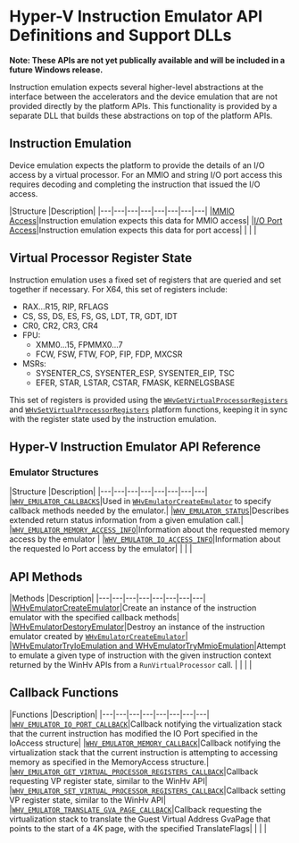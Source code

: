 # Hyper-V Instruction Emulator API Definitions and Support DLLs

**Note: These APIs are not yet publically available and will be included in a future Windows release.**

Instruction emulation expects several higher-level abstractions at the interface between the accelerators and the device emulation that are not provided directly by the platform APIs. This functionality is provided by a separate DLL that builds these abstractions on top of the platform APIs.
 
## Instruction Emulation
Device emulation expects the platform to provide the details of an I/O access by a virtual processor. For an MMIO and string I/O port access this requires decoding and completing the instruction that issued the I/O access. 

|Structure   |Description|
|---|---|---|---|---|---|---|---|
|[MMIO Access](hypervisor-platform-funcs/MMIOAccessIE.md)|Instruction emulation expects this data for MMIO access|
|[I/O Port Access](hypervisor-platform-funcs/IOPortAccessIE.md)|Instruction emulation expects this data for port access|
|   |   |
 
## Virtual Processor Register State
Instruction emulation uses a fixed set of registers that are queried and set together if necessary. For X64, this set of registers include:
 
* RAX...R15, RIP, RFLAGS 
* CS, SS, DS, ES, FS, GS, LDT, TR, GDT, IDT 
* CR0, CR2, CR3, CR4 
* FPU: 
    * XMM0...15, FPMMX0...7 
    * FCW, FSW, FTW, FOP, FIP, FDP, MXCSR 
* MSRs: 
    * SYSENTER_CS, SYSENTER_ESP, SYSENTER_EIP, TSC 
    * EFER, STAR, LSTAR, CSTAR, FMASK, KERNELGSBASE 

This set of registers is provided using the [`WHvGetVirtualProcessorRegisters`](hypervisor-platform-funcs/WHvGetVirtualProcessorRegisters.md) and [`WHvSetVirtualProcessorRegisters`](hypervisor-platform-funcs/WHvSetVirtualProcessorRegisters.md) platform functions, keeping it in sync with the register state used by the instruction emulation.  

## Hyper-V Instruction Emulator API Reference

### Emulator Structures
|Structure   |Description|
|---|---|---|---|---|---|---|---|
|[`WHV_EMULATOR_CALLBACKS`](hypervisor-platform-funcs/WhvEmulatorCallbacks.md)|Used in [`WHvEmulatorCreateEmulator`](hypervisor-platform-funcs/WHvEmulatorCreateEmulator.md) to specify callback methods needed by the emulator.|
|[`WHV_EMULATOR_STATUS`](hypervisor-platform-funcs/WhvEmulatorStatus.md)|Describes extended return status information from a given emulation call.|
|[`WHV_EMULATOR_MEMORY_ACCESS_INFO`](hypervisor-platform-funcs/WhvEmulatorMemoryAccessInfo.md)|Information about the requested memory access by the emulator |
|[`WHV_EMULATOR_IO_ACCESS_INFO`](hypervisor-platform-funcs/WhvEmulatorIOAccessInfo.md)|Information about the requested Io Port access by the emulator|
|   |   |


## API Methods
|Methods   |Description|
|---|---|---|---|---|---|---|---|
|[WHvEmulatorCreateEmulator](hypervisor-platform-funcs/WHvEmulatorCreateEmulator.md)|Create an instance of the instruction emulator with the specified callback methods|
|[WHvEmulatorDestoryEmulator](hypervisor-platform-funcs/WHvEmulatorDestoryEmulator.md)|Destroy an instance of the instruction emulator created by [`WHvEmulatorCreateEmulator`](hypervisor-platform-funcs/WHvEmulatorCreateEmulator.md)|
|[WHvEmulatorTryIoEmulation and WHvEmulatorTryMmioEmulation](hypervisor-platform-funcs/WHvEmulatorTryEmulation.md)|Attempt to emulate a given type of instruction with the given instruction context returned by the WinHv APIs from a `RunVirtualProcessor` call. |
|   |   |




## Callback Functions
|Functions   |Description|
|---|---|---|---|---|---|---|---|
|[`WHV_EMULATOR_IO_PORT_CALLBACK`](hypervisor-platform-funcs/WHvEmulatorIOPortCallback.md)|Callback notifying the virtualization stack that the current instruction has modified the IO Port specified in the IoAccess structure|
|[`WHV_EMULATOR_MEMORY_CALLBACK`](hypervisor-platform-funcs/WHvEmulatorMemoryCallback.md)|Callback notifying the virtualization stack that the current instruction is attempting to accessing memory as specified in the MemoryAccess structure.|
|[`WHV_EMULATOR_GET_VIRTUAL_PROCESSOR_REGISTERS_CALLBACK`](hypervisor-platform-funcs/WHvEmulatorGetVirtualProcessorRegistersCallback.md)|Callback requesting VP register state, similar to the WinHv API|
|[`WHV_EMULATOR_SET_VIRTUAL_PROCESSOR_REGISTERS_CALLBACK`](hypervisor-platform-funcs/WHvEmulatorSetVirtualProcessorRegistersCallback.md)|Callback setting VP register state, similar to the WinHv API|
|[`WHV_EMULATOR_TRANSLATE_GVA_PAGE_CALLBACK`](hypervisor-platform-funcs/WHvEmulatorTranslateGVAPageCallback.md)|Callback requesting the virtualization stack to translate the Guest Virtual Address GvaPage that points to the start of a 4K page, with the specified TranslateFlags|
|   |   |


